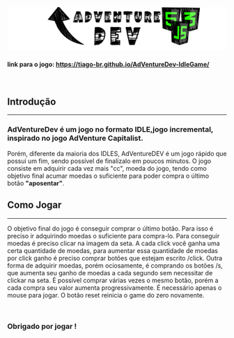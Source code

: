 ![AdVentureDev](/IMAGENS/LOGO.png)
<br>

#### link para o jogo:  <https://tiago-br.github.io/AdVentureDev-IdleGame/>

<br>

## Introdução
<hr>


### AdVentureDev é um jogo no formato IDLE,jogo incremental, inspirado no jogo AdVenture Capitalist.
Porém, diferente da maioria dos IDLES, AdVentureDEV é um jogo rápido que possui um fim, sendo possível de finalizalo em poucos minutos.
O jogo consiste em adquirir cada vez mais "cc", moeda do jogo, tendo como objetivo final acumar moedas o suficiente para poder compra o último botão **"aposentar"**.
<br>


## Como Jogar 
<hr>



O objetivo final do jogo é conseguir comprar o último botão. Para isso é preciso ir adquirindo moedas o suficiente para compra-lo. Para conseguir moedas é preciso clicar na imagem da seta. A cada click você ganha uma certa quantidade de moedas, para  aumentar essa quantidade de moedas por click ganho é preciso comprar botões que estejam escrito /click. Outra forma de adquirir moedas, porém ociosamente, é comprando os botões /s, que aumenta seu ganho de moedas a cada segundo sem necessitar de clickar na seta. 
É possível comprar várias vezes o mesmo botão, porém a cada compra seu valor aumenta progressivamente.
É necessário apenas o mouse para jogar. 
O botão reset reinicia o game do zero novamente. 

<br>

### Obrigado por jogar ! 